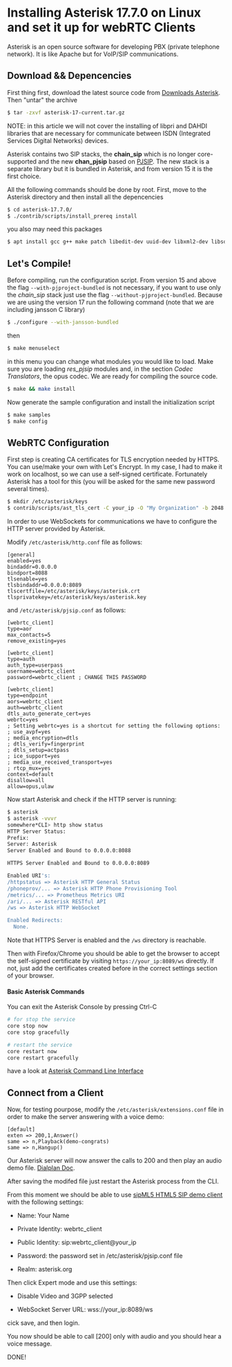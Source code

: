 # Installing Asterisk 17.7.0 on Linux and set it up for webRTC Clients

Asterisk is an open source software for developing PBX (private telephone network). It is like Apache but for VoIP/SIP communications. 

## Download && Depencencies

First thing first, download the latest source code from [Downloads Asterisk](https://www.asterisk.org/downloads/). Then "untar" the archive

```bash
$ tar -zxvf asterisk-17-current.tar.gz
```

NOTE: in this article we will not cover the installing of libpri and DAHDI libraries that are necessary for communicate between ISDN (Integrated Services Digital Networks) devices.

Asterisk contains two SIP stacks, the **chain_sip** which is no longer core-supported and the new **chan_pjsip** based on [PJSIP](https://www.pjsip.org/). The new stack is a separate library but it is bundled in Asterisk, and from version 15 it is the first choice.

All the following commands should be done by root. First, move to the Asterisk directory and then install all the depencencies

```bash
$ cd asterisk-17.7.0/
$ ./contrib/scripts/install_prereq install
```

you also may need this packages

```bash
$ apt install gcc g++ make patch libedit-dev uuid-dev libxml2-dev libsqlite3-dev openssl libssl-dev bzip2
```

## Let's Compile!

Before compiling, run the configuration script. From version 15 and above the flag `--with-pjproject-bundled` is not necessary, if you want to use only the *chain_sip* stack just use the flag `--without-pjproject-bundled`. Because we are using the version 17 run the following command (note that we are including jansson C library)

```bash
$ ./configure --with-jansson-bundled
```

then

```bash
$ make menuselect
```

in this menu you can change what modules you would like to load. Make sure you are loading *res_pjsip* modules and, in the section *Codec Translators*, the opus codec. We are ready for compiling the source code.

```bash
$ make && make install
```

Now generate the sample configuration and install the initialization script

```bash
$ make samples
$ make config
```

## WebRTC Configuration

First step is creating CA certificates for TLS encryption needed by HTTPS. You can use/make your own with Let's Encrypt. In my case, I had to make it work on localhost, so we can use a self-signed certificate. Fortunately Asterisk has a tool for this (you will be asked for the same new password several times).

```bash
$ mkdir /etc/asterisk/keys
$ contrib/scripts/ast_tls_cert -C your_ip -O "My Organization" -b 2048 -d /etc/asterisk/keys
```

In order to use WebSockets for communications we have to configure the HTTP server provided by Asterisk.

Modify `/etc/asterisk/http.conf` file as follows:

```
[general]
enabled=yes
bindaddr=0.0.0.0
bindport=8088
tlsenable=yes
tlsbindaddr=0.0.0.0:8089
tlscertfile=/etc/asterisk/keys/asterisk.crt
tlsprivatekey=/etc/asterisk/keys/asterisk.key
```

and `/etc/asterisk/pjsip.conf` as follows:

```
[webrtc_client]
type=aor
max_contacts=5
remove_existing=yes
  
[webrtc_client]
type=auth
auth_type=userpass
username=webrtc_client
password=webrtc_client ; CHANGE THIS PASSWORD

[webrtc_client]
type=endpoint
aors=webrtc_client
auth=webrtc_client
dtls_auto_generate_cert=yes
webrtc=yes
; Setting webrtc=yes is a shortcut for setting the following options:
; use_avpf=yes
; media_encryption=dtls
; dtls_verify=fingerprint
; dtls_setup=actpass
; ice_support=yes
; media_use_received_transport=yes
; rtcp_mux=yes
context=default
disallow=all
allow=opus,ulaw
```

Now start Asterisk and check if the HTTP server is running:

```bash
$ asterisk
$ asterisk -vvvr
somewhere*CLI> http show status
HTTP Server Status:
Prefix: 
Server: Asterisk
Server Enabled and Bound to 0.0.0.0:8088

HTTPS Server Enabled and Bound to 0.0.0.0:8089

Enabled URI's:
/httpstatus => Asterisk HTTP General Status
/phoneprov/... => Asterisk HTTP Phone Provisioning Tool
/metrics/... => Prometheus Metrics URI
/ari/... => Asterisk RESTful API
/ws => Asterisk HTTP WebSocket

Enabled Redirects:
  None.
```

Note that HTTPS Server is enabled and the `/ws` directory is reachable.

Then with Firefox/Chrome you should be able to get the browser to accept the self-signed certificate by visiting `https://your_ip:8089/ws` directly. If not, just add the certificates created before in the correct settings section of your browser.

#### Basic Asterisk Commands

You can exit the Asterisk Console by pressing Ctrl-C

```bash
# for stop the service
core stop now
core stop gracefully

# restart the service
core restart now
core restart gracefully
```

have a look at [Asterisk Command Line Interface](https://wiki.asterisk.org/wiki/display/AST/Asterisk+Command+Line+Interface)

## Connect from a Client

Now, for testing pourpose, modify the `/etc/asterisk/extensions.conf` file in order to make the server answering with a voice demo:

```
[default]
exten => 200,1,Answer()
same => n,Playback(demo-congrats)
same => n,Hangup()
```

Our Asterisk server will now answer the calls to 200 and then play an audio demo file. [Dialplan Doc](https://wiki.asterisk.org/wiki/display/AST/Dialplan).

After saving the modifed file just restart the Asterisk process from the CLI.

From this moment we should be able to use [sipML5 HTML5 SIP demo client](https://www.doubango.org/sipml5/) with the following settings:

- Name: Your Name

- Private Identity: webrtc_client

- Public Identity: sip:webrtc_client@your_ip

- Password: the password set in /etc/asterisk/pjsip.conf file

- Realm: asterisk.org

Then click Expert mode and use this settings:

- Disable Video and 3GPP selected

- WebSocket Server URL: wss://your_ip:8089/ws

cick save, and then login.

You now should be able to call [200] only with audio and you should hear a voice message.

DONE!
